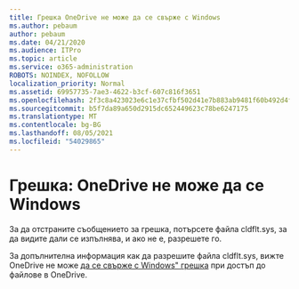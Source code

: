 ```yaml
---
title: Грешка OneDrive не може да се свърже с Windows
ms.author: pebaum
author: pebaum
ms.date: 04/21/2020
ms.audience: ITPro
ms.topic: article
ms.service: o365-administration
ROBOTS: NOINDEX, NOFOLLOW
localization_priority: Normal
ms.assetid: 69957735-7ae3-4622-b3cf-607c816f3651
ms.openlocfilehash: 2f3c8a423023e6c1e37cfbf502d41e7b883ab9481f60b492d4fc5f3bdc0b8619
ms.sourcegitcommit: b5f7da89a650d2915dc652449623c78be6247175
ms.translationtype: MT
ms.contentlocale: bg-BG
ms.lasthandoff: 08/05/2021
ms.locfileid: "54029865"
---
```

# <a name="error-onedrive-cannot-connect-to-windows"></a>Грешка: OneDrive не може да се Windows

За да отстраните съобщението за грешка, потърсете файла cldflt.sys, за да видите дали се изпълнява, и ако не е, разрешете го. 
  
За допълнителна информация как да разрешите файла cldflt.sys, вижте OneDrive не може [да се свърже с Windows" грешка](https://go.microsoft.com/fwlink/?Linkid=2031032) при достъп до файлове в OneDrive.
  

